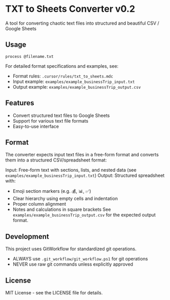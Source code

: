 # TXT to Sheets Converter v0.2

A tool for converting chaotic text files into structured and beautiful CSV / Google Sheets 

## Usage

```
process @filename.txt
```

For detailed format specifications and examples, see:
- Format rules: `.cursor/rules/txt_to_sheets.mdc`
- Input example: `examples/example_businessTrip_input.txt`
- Output example: `examples/example_businessTrip_output.csv`

## Features

- Convert structured text files to Google Sheets
- Support for various text file formats
- Easy-to-use interface

## Format

The converter expects input text files in a free-form format and converts them into a structured CSV/spreadsheet format:

Input: Free-form text with sections, lists, and nested data (see `examples/example_businessTrip_input.txt`)
Output: Structured spreadsheet with:
- Emoji section markers (e.g. 💰, 📊, ✅)
- Clear hierarchy using empty cells and indentation
- Proper column alignment
- Notes and calculations in square brackets
See `examples/example_businessTrip_output.csv` for the expected output format.

## Development

This project uses GitWorkflow for standardized git operations.
- ALWAYS use `.git_workflow/git_workflow.ps1` for git operations
- NEVER use raw git commands unless explicitly approved

## License

MIT License - see the LICENSE file for details. 